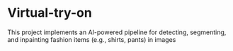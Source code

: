 # Virtual-try-on
This project implements an AI-powered pipeline for detecting, segmenting, and inpainting fashion items (e.g., shirts, pants) in images
